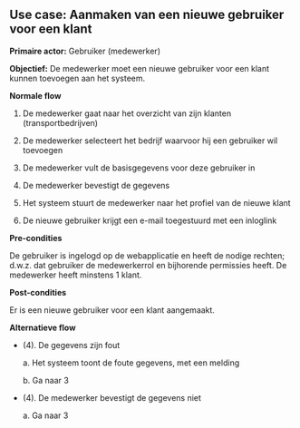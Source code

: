 ## Use case: Aanmaken van een nieuwe gebruiker voor een klant

**Primaire actor:** Gebruiker (medewerker)

**Objectief:** De medewerker moet een nieuwe gebruiker voor een klant kunnen
toevoegen aan het systeem.

**Normale flow**

1.  De medewerker gaat naar het overzicht van zijn klanten (transportbedrijven)

2.  De medewerker selecteert het bedrijf waarvoor hij een gebruiker wil
    toevoegen

3.  De medewerker vult de basisgegevens voor deze gebruiker in

4.  De medewerker bevestigt de gegevens

5.  Het systeem stuurt de medewerker naar het profiel van de nieuwe klant

6.  De nieuwe gebruiker krijgt een e-mail toegestuurd met een inloglink

**Pre-condities**

De gebruiker is ingelogd op de webapplicatie en heeft de nodige rechten; d.w.z.
dat gebruiker de medewerkerrol en bijhorende permissies heeft. De medewerker
heeft minstens 1 klant.

**Post-condities**

Er is een nieuwe gebruiker voor een klant aangemaakt.

**Alternatieve flow**

* (4). De gegevens zijn fout

  a. Het systeem toont de foute gegevens, met een melding

  b. Ga naar 3

* (4). De medewerker bevestigt de gegevens niet

  a. Ga naar 3
